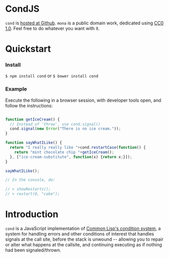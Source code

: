 # CondJS

`cond` is [hosted at Github](http://github.com/zkat/cond). `mona` is a
public domain work, dedicated using
[CC0 1.0](https://creativecommons.org/publicdomain/zero/1.0/). Feel free to do
whatever you want with it.

# Quickstart

### Install

`$ npm install cond`
or
`$ bower install cond`

### Example

Execute the following in a browser session, with developer tools open, and
follow the instructions:

```javascript

function getIceCream() {
  // Instead of 'throw', use cond.signal()
  cond.signal(new Error("There is no ice cream."));
}

function sayWhatILike() {
  return "I really really like "+cond.restartCase(function() {
    return "mint chocolate chip "+getIceCream();
  }, ["ice-cream-substitute", function(x) {return x;}]);
}

sayWhatILike();

// In the console, do:

// > showRestarts();
// > restart(0, "cake");

```

# Introduction

`cond` is a JavaScript implementation of
[Common Lisp's condition system](http://gigamonkeys.com/book/beyond-exception-handling-conditions-and-restarts.html),
a system for handling errors and other conditions of interest that handles
signals at the call site, before the stack is unwound -- allowing you to repair
or alter what happens at the callsite, and continuing executing as if nothing
had been signaled/thrown.
